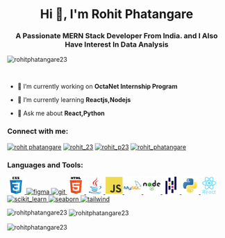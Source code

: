 <!-- <img src="[img_girl.jpg](https://webitexperts.com/images/banner1_1.gif)" alt="Coding" width="500" height="600"> -->
<h1 align="center">Hi 👋, I'm Rohit Phatangare</h1>
<h3 align="center">A Passionate MERN Stack Developer From India. and I Also Have Interest In Data Analysis</h3>
<!-- <img src="[img_girl.jpg](https://webitexperts.com/images/banner1_1.gif)" alt="Coding" width="500" height="600"> -->

<p align="left"> <img src="https://komarev.com/ghpvc/?username=rohitphatangare23&label=Profile%20views&color=0e75b6&style=flat" alt="rohitphatangare23" /> </p>

<p align="left"> <a href="https://twitter.com/" target="blank"><img src="https://img.shields.io/twitter/follow/?logo=twitter&style=for-the-badge" alt="" /></a> </p>

- 🔭 I’m currently working on **OctaNet Internship Program**

- 🌱 I’m currently learning **Reactjs,Nodejs**

- 💬 Ask me about **React,Python**

<h3 align="left">Connect with me:</h3>
<p align="left">
<a href="https://linkedin.com/in/Rohit Phatangare" target="blank"><img align="center" src="https://raw.githubusercontent.com/rahuldkjain/github-profile-readme-generator/master/src/images/icons/Social/linked-in-alt.svg" alt="rohit phatangare" height="30" width="40" /></a>
<a href="https://dribbble.com/Rohit_23" target="blank"><img align="center" src="https://raw.githubusercontent.com/rahuldkjain/github-profile-readme-generator/master/src/images/icons/Social/dribbble.svg" alt="rohit_23" height="30" width="40" /></a>
<a href="https://www.codechef.com/users/Rohit_p23" target="blank"><img align="center" src="https://cdn.jsdelivr.net/npm/simple-icons@3.1.0/icons/codechef.svg" alt="rohit_p23" height="30" width="40" /></a>
<a href="https://www.leetcode.com/Rohit_Phatangare" target="blank"><img align="center" src="https://raw.githubusercontent.com/rahuldkjain/github-profile-readme-generator/master/src/images/icons/Social/leet-code.svg" alt="rohit_phatangare" height="30" width="40" /></a>
</p>

<h3 align="left">Languages and Tools:</h3>
<p align="left"> <a href="https://www.w3schools.com/css/" target="_blank" rel="noreferrer"> <img src="https://raw.githubusercontent.com/devicons/devicon/master/icons/css3/css3-original-wordmark.svg" alt="css3" width="40" height="40"/> </a> <a href="https://www.figma.com/" target="_blank" rel="noreferrer"> <img src="https://www.vectorlogo.zone/logos/figma/figma-icon.svg" alt="figma" width="40" height="40"/> </a> <a href="https://git-scm.com/" target="_blank" rel="noreferrer"> <img src="https://www.vectorlogo.zone/logos/git-scm/git-scm-icon.svg" alt="git" width="40" height="40"/> </a> <a href="https://www.w3.org/html/" target="_blank" rel="noreferrer"> <img src="https://raw.githubusercontent.com/devicons/devicon/master/icons/html5/html5-original-wordmark.svg" alt="html5" width="40" height="40"/> </a> <a href="https://www.java.com" target="_blank" rel="noreferrer"> <img src="https://raw.githubusercontent.com/devicons/devicon/master/icons/java/java-original.svg" alt="java" width="40" height="40"/> </a> <a href="https://developer.mozilla.org/en-US/docs/Web/JavaScript" target="_blank" rel="noreferrer"> <img src="https://raw.githubusercontent.com/devicons/devicon/master/icons/javascript/javascript-original.svg" alt="javascript" width="40" height="40"/> </a> <a href="https://www.mysql.com/" target="_blank" rel="noreferrer"> <img src="https://raw.githubusercontent.com/devicons/devicon/master/icons/mysql/mysql-original-wordmark.svg" alt="mysql" width="40" height="40"/> </a> <a href="https://nodejs.org" target="_blank" rel="noreferrer"> <img src="https://raw.githubusercontent.com/devicons/devicon/master/icons/nodejs/nodejs-original-wordmark.svg" alt="nodejs" width="40" height="40"/> </a> <a href="https://pandas.pydata.org/" target="_blank" rel="noreferrer"> <img src="https://raw.githubusercontent.com/devicons/devicon/2ae2a900d2f041da66e950e4d48052658d850630/icons/pandas/pandas-original.svg" alt="pandas" width="40" height="40"/> </a> <a href="https://www.python.org" target="_blank" rel="noreferrer"> <img src="https://raw.githubusercontent.com/devicons/devicon/master/icons/python/python-original.svg" alt="python" width="40" height="40"/> </a> <a href="https://reactjs.org/" target="_blank" rel="noreferrer"> <img src="https://raw.githubusercontent.com/devicons/devicon/master/icons/react/react-original-wordmark.svg" alt="react" width="40" height="40"/> </a> <a href="https://scikit-learn.org/" target="_blank" rel="noreferrer"> <img src="https://upload.wikimedia.org/wikipedia/commons/0/05/Scikit_learn_logo_small.svg" alt="scikit_learn" width="40" height="40"/> </a> <a href="https://seaborn.pydata.org/" target="_blank" rel="noreferrer"> <img src="https://seaborn.pydata.org/_images/logo-mark-lightbg.svg" alt="seaborn" width="40" height="40"/> </a> <a href="https://tailwindcss.com/" target="_blank" rel="noreferrer"> <img src="https://www.vectorlogo.zone/logos/tailwindcss/tailwindcss-icon.svg" alt="tailwind" width="40" height="40"/> </a> </p>

<p><img align="left" src="https://github-readme-stats.vercel.app/api/top-langs?username=rohitphatangare23&show_icons=true&locale=en&layout=compact" alt="rohitphatangare23" /></p>

<p>&nbsp;<img align="center" src="https://github-readme-stats.vercel.app/api?username=rohitphatangare23&show_icons=true&locale=en" alt="rohitphatangare23" /></p>

<p><img align="center" src="https://github-readme-streak-stats.herokuapp.com/?user=rohitphatangare23&" alt="rohitphatangare23" /></p>
